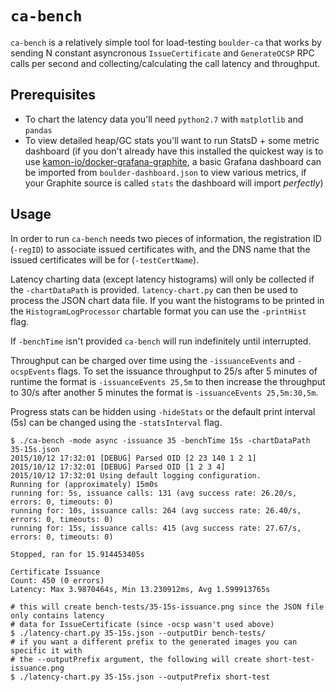 # `ca-bench`

`ca-bench` is a relatively simple tool for load-testing `boulder-ca` that works by sending N constant asyncronous
`IssueCertificate` and `GenerateOCSP` RPC calls per second and collecting/calculating the call latency and
throughput.

## Prerequisites

* To chart the latency data you'll need `python2.7` with `matplotlib` and `pandas`
* To view detailed heap/GC stats you'll want to run StatsD + some metric dashboard
  (if you don't already have this installed the quickest way is to use
  [kamon-io/docker-grafana-graphite](https://github.com/kamon-io/docker-grafana-graphite),
  a basic Grafana dashboard can be imported from `boulder-dashboard.json` to view various metrics,
  if your Graphite source is called `stats` the dashboard will import *perfectly*)

## Usage

In order to run `ca-bench` needs two pieces of information, the registration ID
(`-regID`) to associate issued certificates with, and the DNS name that the issued
certificates will be for (`-testCertName`).

Latency charting data (except latency histograms) will only be collected if the `-chartDataPath` is provided.
`latency-chart.py` can then be used to process the JSON chart data file. If you want the histograms
to be printed in the `HistogramLogProcessor` chartable format you can use the `-printHist` flag.

If `-benchTime` isn't provided `ca-bench` will run indefinitely until interrupted.

Throughput can be charged over time using the `-issuanceEvents` and `-ocspEvents`
flags. To set the issuance throughput to 25/s after 5 minutes of runtime the format
is `-issuanceEvents 25,5m` to then increase the throughput to 30/s after another 5
minutes the format is `-issuanceEvents 25,5m:30,5m`.

Progress stats can be hidden using `-hideStats` or the default print interval (5s)
can be changed using the `-statsInterval` flag.

```
$ ./ca-bench -mode async -issuance 35 -benchTime 15s -chartDataPath 35-15s.json
2015/10/12 17:32:01 [DEBUG] Parsed OID [2 23 140 1 2 1]
2015/10/12 17:32:01 [DEBUG] Parsed OID [1 2 3 4]
2015/10/12 17:32:01 Using default logging configuration.
Running for (approximately) 15m0s
running for: 5s, issuance calls: 131 (avg success rate: 26.20/s, errors: 0, timeouts: 0)
running for: 10s, issuance calls: 264 (avg success rate: 26.40/s, errors: 0, timeouts: 0)
running for: 15s, issuance calls: 415 (avg success rate: 27.67/s, errors: 0, timeouts: 0)

Stopped, ran for 15.914453405s

Certificate Issuance
Count: 450 (0 errors)
Latency: Max 3.9870464s, Min 13.230912ms, Avg 1.599913765s

# this will create bench-tests/35-15s-issuance.png since the JSON file only contains latency
# data for IssueCertificate (since -ocsp wasn't used above)
$ ./latency-chart.py 35-15s.json --outputDir bench-tests/
# if you want a different prefix to the generated images you can specific it with
# the --outputPrefix argument, the following will create short-test-issuance.png
$ ./latency-chart.py 35-15s.json --outputPrefix short-test
```
